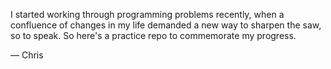 I started working through programming problems recently, when a confluence of changes in my life demanded a new way to sharpen the saw, so to speak. So here's a practice repo to commemorate my progress.

&mdash; Chris
